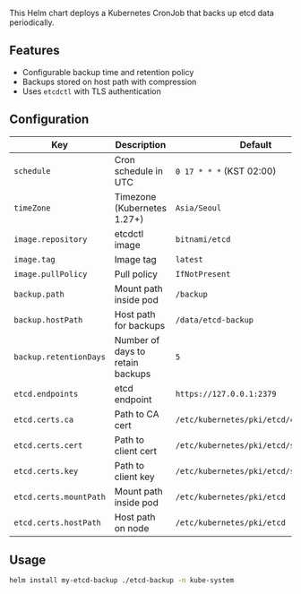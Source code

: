 This Helm chart deploys a Kubernetes CronJob that backs up etcd data periodically.

## Features
- Configurable backup time and retention policy
- Backups stored on host path with compression
- Uses `etcdctl` with TLS authentication

## Configuration
| Key | Description | Default |
|-----|-------------|---------|
| `schedule` | Cron schedule in UTC | `0 17 * * *` (KST 02:00) |
| `timeZone` | Timezone (Kubernetes 1.27+) | `Asia/Seoul` |
| `image.repository` | etcdctl image | `bitnami/etcd` |
| `image.tag` | Image tag | `latest` |
| `image.pullPolicy` | Pull policy | `IfNotPresent` |
| `backup.path` | Mount path inside pod | `/backup` |
| `backup.hostPath` | Host path for backups | `/data/etcd-backup` |
| `backup.retentionDays` | Number of days to retain backups | `5` |
| `etcd.endpoints` | etcd endpoint | `https://127.0.0.1:2379` |
| `etcd.certs.ca` | Path to CA cert | `/etc/kubernetes/pki/etcd/ca.crt` |
| `etcd.certs.cert` | Path to client cert | `/etc/kubernetes/pki/etcd/server.crt` |
| `etcd.certs.key` | Path to client key | `/etc/kubernetes/pki/etcd/server.key` |
| `etcd.certs.mountPath` | Mount path inside pod | `/etc/kubernetes/pki/etcd` |
| `etcd.certs.hostPath` | Host path on node | `/etc/kubernetes/pki/etcd` |

## Usage
```bash
helm install my-etcd-backup ./etcd-backup -n kube-system
```